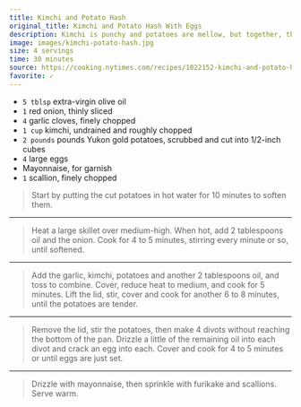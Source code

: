 ```yaml
---
title: Kimchi and Potato Hash
original_title: Kimchi and Potato Hash With Eggs
description: Kimchi is punchy and potatoes are mellow, but together, they play off one another like the characters in an opposites-attract love story. Though universally adored for their comforting, creamy texture, potatoes often feel stodgy as the main ingredient of a meal, but pairing them with tangy, spicy kimchi lightens them up. Cut your potatoes into small cubes to ensure they don’t take too long to cook. Hash just does not feel complete without eggs, which make this a handy one-pan meal. Finishing the dish with a drizzle of mayonnaise (preferably Kewpie, but other brands are fine, too) and a sprinkle of furikake lends a playful edge, or you can make it even more fun to eat by wrapping up piles of the hash in nori, which adds a nice crunch and will remind you of a sushi roll.
image: images/kimchi-potato-hash.jpg
size: 4 servings
time: 30 minutes
source: https://cooking.nytimes.com/recipes/1022152-kimchi-and-potato-hash-with-eggs?action=click&module=RecipeBox&pgType=recipebox-page&region=all&rank=20
favorite: ✓
---
```


* `5 tblsp` extra-virgin olive oil
* `1` red onion, thinly sliced
* `4` garlic cloves, finely chopped
* `1 cup` kimchi, undrained and roughly chopped
* `2 pounds` pounds Yukon gold potatoes, scrubbed and cut into 1/2-inch cubes
* `4` large eggs
* Mayonnaise, for garnish
* `1` scallion, finely chopped

> Start by putting the cut potatoes in hot water for 10 minutes to soften them.

---

> Heat a large skillet over medium-high. When hot, add 2 tablespoons oil and the onion. Cook for 4 to 5 minutes, stirring every minute or so, until softened.

---

> Add the garlic, kimchi, potatoes and another 2 tablespoons oil, and toss to combine. Cover, reduce heat to medium, and cook for 5 minutes. Lift the lid, stir, cover and cook for another 6 to 8 minutes, until the potatoes are tender.

---

> Remove the lid, stir the potatoes, then make 4 divots without reaching the bottom of the pan. Drizzle a little of the remaining oil into each divot and crack an egg into each. Cover and cook for 4 to 5 minutes or until eggs are just set.

---

> Drizzle with mayonnaise, then sprinkle with furikake and scallions. Serve warm.


